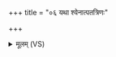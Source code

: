 +++
title = "०६ यथा श्येनात्पतत्रिणः"

+++
<details><summary>मूलम् (VS)</summary>

यथा॑ श्ये॒नात्प॑त॒त्रिणः॑ संवि॒जन्ते॒ अह॑र्दिवि सिं॒हस्य॑ स्त॒नथो॒र्यथा॑।  
ए॒वा त्वं दु॑न्दुभे॒ऽमित्रा॑न॒भि क्र॑न्द॒ प्र त्रा॑स॒याथो॑ चि॒त्तानि॑ मोहय ॥
</details>